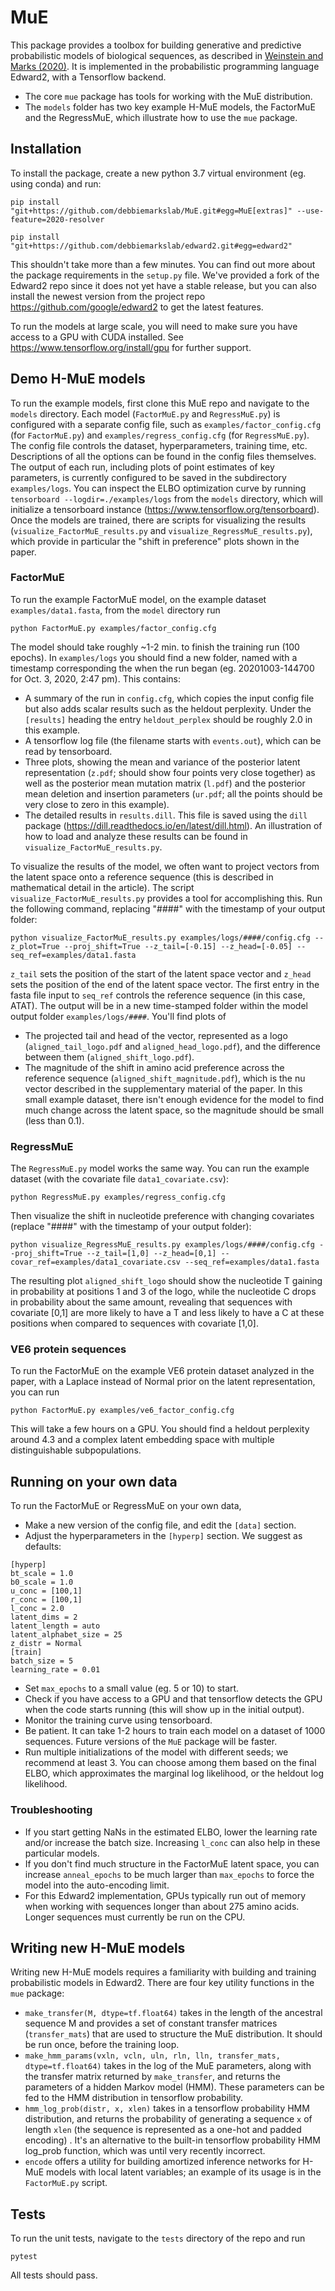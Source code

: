 

# MuE
This package provides a toolbox for building generative and predictive probabilistic models of biological sequences, as described in  [Weinstein and Marks (2020)](https://www.biorxiv.org/content/10.1101/2020.07.31.231381v1). It is implemented in the probabilistic programming language Edward2, with a Tensorflow backend.

 - The core `mue` package has tools for working with the MuE distribution.
 - The `models` folder has two key example H-MuE models, the FactorMuE and the RegressMuE, which illustrate how to use the `mue` package.


## Installation

To install the package, create a new python 3.7 virtual environment (eg. using conda) and run:

    pip install "git+https://github.com/debbiemarkslab/MuE.git#egg=MuE[extras]" --use-feature=2020-resolver

    pip install "git+https://github.com/debbiemarkslab/edward2.git#egg=edward2"

This shouldn't take more than a few minutes. You can find out more about the package requirements in the `setup.py` file. We've provided a fork of the Edward2 repo since it does not yet have a stable release, but you can also install the newest version from the project repo https://github.com/google/edward2 to get the latest features.

To run the models at large scale, you will need to make sure you have access to a GPU with CUDA installed. See https://www.tensorflow.org/install/gpu for further support.

## Demo H-MuE models

To run the example models, first clone this MuE repo and navigate to the `models` directory.
Each model (`FactorMuE.py` and `RegressMuE.py`) is configured with a separate config file, such as `examples/factor_config.cfg` (for `FactorMuE.py`) and  `examples/regress_config.cfg` (for `RegressMuE.py`). The config file controls the dataset, hyperparameters, training time, etc. Descriptions of all the options can be found in the config files themselves.
The output of each run, including plots of point estimates of key parameters, is currently configured to be saved in the subdirectory `examples/logs`.
You can inspect the ELBO optimization curve by running `tensorboard --logdir=./examples/logs` from the `models` directory, which will initialize a tensorboard instance (https://www.tensorflow.org/tensorboard).
Once the models are trained, there are scripts for visualizing the results (`visualize_FactorMuE_results.py` and `visualize_RegressMuE_results.py`), which provide in particular the "shift in preference" plots shown in the paper.

### FactorMuE

To run the example FactorMuE model, on the example dataset `examples/data1.fasta`, from the `model` directory run

    python FactorMuE.py examples/factor_config.cfg

The model should take roughly ~1-2 min. to finish the training run (100 epochs). In `examples/logs` you should find a new folder, named with a timestamp corresponding the when the run began (eg. 20201003-144700 for Oct. 3, 2020, 2:47 pm). This contains:

 - A summary of the run in `config.cfg`, which copies the input config file but also adds scalar results such as the heldout perplexity. Under the `[results]` heading the entry `heldout_perplex` should be roughly 2.0 in this example.
 - A tensorflow log file (the filename starts with `events.out`), which can be read by tensorboard.
 - Three plots, showing the mean and variance of the posterior latent representation (`z.pdf`; should show four points very close together) as well as the posterior mean mutation matrix (`l.pdf`) and the posterior mean deletion and insertion parameters (`ur.pdf`; all the points should be very close to zero in this example).
 - The detailed results in `results.dill`. This file is saved using the `dill` package (https://dill.readthedocs.io/en/latest/dill.html). An illustration of how to load and analyze these results can be found in `visualize_FactorMuE_results.py`.

To visualize the results of the model, we often want to project vectors from the latent space onto a reference sequence (this is described in mathematical detail in the article). The script `visualize_FactorMuE_results.py` provides a tool for accomplishing this. Run the following command, replacing "####" with the timestamp of your output folder:

    python visualize_FactorMuE_results.py examples/logs/####/config.cfg --z_plot=True --proj_shift=True --z_tail=[-0.15] --z_head=[-0.05] --seq_ref=examples/data1.fasta

`z_tail` sets the position of the start of the latent space vector and `z_head` sets the position of the end of the latent space vector. The first entry in the fasta file input to `seq_ref` controls the reference sequence (in this case, ATAT).  The output will be in a new time-stamped folder within the model output folder `examples/logs/####`.  You'll find plots of
 - The projected tail and head of the vector, represented as a logo (`aligned_tail_logo.pdf` and `aligned_head_logo.pdf`), and the difference between them (`aligned_shift_logo.pdf`).
 - The magnitude of the shift in amino acid preference across the reference sequence (`aligned_shift_magnitude.pdf`), which is the nu vector described in the supplementary material of the paper. In this small example dataset, there isn't enough evidence for the model to find much change across the latent space, so the magnitude should be small (less than 0.1).

### RegressMuE
The `RegressMuE.py` model works the same way. You can run the example dataset (with the covariate file `data1_covariate.csv`):

    python RegressMuE.py examples/regress_config.cfg

Then visualize the shift in nucleotide preference with changing covariates (replace "####" with the timestamp of your output folder):

    python visualize_RegressMuE_results.py examples/logs/####/config.cfg --proj_shift=True --z_tail=[1,0] --z_head=[0,1] --covar_ref=examples/data1_covariate.csv --seq_ref=examples/data1.fasta

The resulting plot `aligned_shift_logo` should show the nucleotide T gaining in probability at positions 1 and 3 of the logo, while the nucleotide C drops in probability about the same amount, revealing that sequences with covariate [0,1] are more likely to have a T and less likely to have a C at these positions when compared to sequences with covariate [1,0].

### VE6 protein sequences

To run the FactorMuE on the example VE6 protein dataset analyzed in the paper, with a Laplace instead of Normal prior on the latent representation, you can run

    python FactorMuE.py examples/ve6_factor_config.cfg

This will take a few hours on a GPU. You should find a heldout perplexity around 4.3 and a complex latent embedding space with multiple distinguishable subpopulations.

## Running on your own data

To run the FactorMuE or RegressMuE on your own data,
 - Make a new version of the config file, and edit the `[data]` section.
 - Adjust the hyperparameters in the `[hyperp]` section. We suggest as defaults:


>

    [hyperp]
    bt_scale = 1.0
    b0_scale = 1.0
    u_conc = [100,1]
    r_conc = [100,1]
    l_conc = 2.0
    latent_dims = 2
    latent_length = auto
    latent_alphabet_size = 25
    z_distr = Normal
    [train]
    batch_size = 5
    learning_rate = 0.01

 - Set `max_epochs` to a small value (eg. 5 or 10) to start.
 - Check if you have access to a GPU and that tensorflow detects the GPU when the code starts running (this will show up in the initial output).
 - Monitor the training curve using tensorboard.
 - Be patient. It can take 1-2 hours to train each model on a dataset of 1000 sequences. Future versions of the `MuE` package will be faster.
 - Run multiple initializations of the model with different seeds; we recommend at least 3. You can choose among them based on the final ELBO, which approximates the marginal log likelihood, or the heldout log likelihood.

### Troubleshooting

 - If you start getting NaNs in the estimated ELBO, lower the learning rate and/or increase the batch size. Increasing `l_conc` can also help in these particular models.
 - If you don't find much structure in the FactorMuE latent space, you can increase `anneal_epochs` to be much larger than `max_epochs` to force the model into the auto-encoding limit.
 - For this Edward2 implementation, GPUs typically run out of memory when working with sequences longer than about 275 amino acids. Longer sequences must currently be run on the CPU.


## Writing new H-MuE models

Writing new H-MuE models requires a familiarity with building and training probabilistic models in Edward2. There are four key utility functions in the `mue` package:

 - `make_transfer(M, dtype=tf.float64)` takes in the length of the ancestral sequence M and provides a set of constant transfer matrices (`transfer_mats`) that are used to structure the MuE distribution. It should be run once, before the training loop.
 - `make_hmm_params(vxln, vcln, uln, rln, lln, transfer_mats, dtype=tf.float64)` takes in the log of the MuE parameters, along with the transfer matrix returned by `make_transfer`, and returns the parameters of a hidden Markov model (HMM). These parameters can be fed to the HMM distribution in tensorflow probability.
 - `hmm_log_prob(distr, x, xlen)` takes in a tensorflow probability HMM distribution, and returns the probability of generating a sequence `x` of length `xlen` (the sequence is represented as a one-hot and padded encoding) . It's an alternative to the built-in tensorflow probability HMM log_prob function, which was until very recently incorrect.
 -  `encode` offers a utility for building amortized inference networks for H-MuE models with local latent variables; an example of its usage is in the `FactorMuE.py` script.

## Tests
To run the unit tests, navigate to the `tests` directory of the repo and run

	pytest

All tests should pass.
